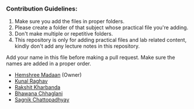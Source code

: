 ### Contribution Guidelines:

1. Make sure you add the files in proper folders. 
2. Please create a folder of that subject whose practical file you're adding.
3. Don't make multiple or repetitive folders. 
4. This repository is only for adding practical files and lab related content, kindly don't add any lecture notes in this repository.


Add your name in this file before making a pull request. Make sure the names are added in a proper order.

+ [Hemshree Madaan](https://github.com/Hemshree) (Owner)
+ [Kunal Raghav](https://github.com/KunalRaghav)
+ [Rakshit Kharbanda ](https://github.com/RakshitKharbanda)
+ [Bhawana Chhaglani](https://github.com/bhawana1999)
+ [Sagnik Chattopadhyay](https://github.com/sagnik20/)
